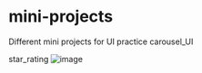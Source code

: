 # mini-projects
Different mini projects for UI practice
carousel_UI

star_rating
![image](https://user-images.githubusercontent.com/67156745/188931037-3b9819db-9abf-4008-8afa-647ec75b7ab2.png)

